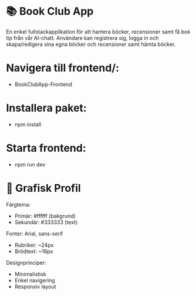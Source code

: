 # 📚 Book Club App

En enkel fullstackapplikation för att hantera böcker, recensioner samt få bok tip från vår AI-chatt. Användare kan registrera sig, logga in och skapa/redigera sina egna böcker och recensioner samt hämta böcker.

# Navigera till frontend/:
- BookClubApp-Frontend

# Installera paket:
- npm install

# Starta frontend:
- npm run dev

# 🎨 Grafisk Profil
Färgtema:
- Primär: #ffffff (bakgrund)
- Sekundär: #333333 (text)

Fonter: Arial, sans-serif
- Rubriker: ~24px
- Brödtext: ~16px

Designprinciper:
- Minimalistisk
- Enkel navigering
- Responsiv layout

